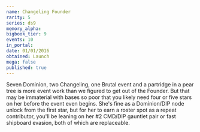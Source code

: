 ```yaml
---
name: Changeling Founder
rarity: 5
series: ds9
memory_alpha:
bigbook_tier: 9
events: 10
in_portal:
date: 01/01/2016
obtained: Launch
mega: false
published: true
---
```


Seven Dominion, two Changeling, one Brutal event and a partridge in a pear tree is more event work than we figured to get out of the Founder. But that may be immaterial with bases so poor that you likely need four or five stars on her before the event even begins. She's fine as a Dominion/DIP node unlock from the first star, but for her to earn a roster spot as a repeat contributor, you'll be leaning on her #2 CMD/DIP gauntlet pair or fast shipboard evasion, both of which are replaceable.
